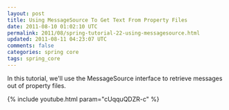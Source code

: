 ```yaml
---           
layout: post
title: Using MessageSource To Get Text From Property Files
date: 2011-08-10 01:02:10 UTC
permalink: 2011/08/spring-tutorial-22-using-messagesource.html
updated: 2011-08-11 04:23:07 UTC
comments: false
categories: spring core
tags: spring_core
---
```


In this tutorial, we'll use the MessageSource interface to retrieve messages out of property files.

{% include youtube.html param="cUqquQDZR-c" %}